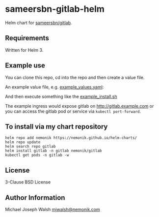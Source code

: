 # sameersbn-gitlab-helm

Helm chart for [sameersbn/gitlab](https://github.com/sameersbn/docker-gitlab).

## Requirements

Written for Helm 3.

## Example use

You can clone this repo, cd into the repo and then create a value file.

An example value file, e.g. [example_values.yaml](example_values.yaml):

And then execute something like the [example_install.sh](example_install.sh) 

The example ingress would expose gitlab on http://gitlab.example.com or you can access the gitlab pod or service via `kubectl port-forward`.

## To install via my chart repository

```
helm repo add nemonik https://nemonik.github.io/helm-charts/
helm repo update
helm search repo gitlab
helm install gitlab -n gitlab nemonik/gitlab
kubectl get pods -n gitlab -w
```

## License

3-Clause BSD License

## Author Information

Michael Joseph Walsh <mjwalsh@nemonik.com>

